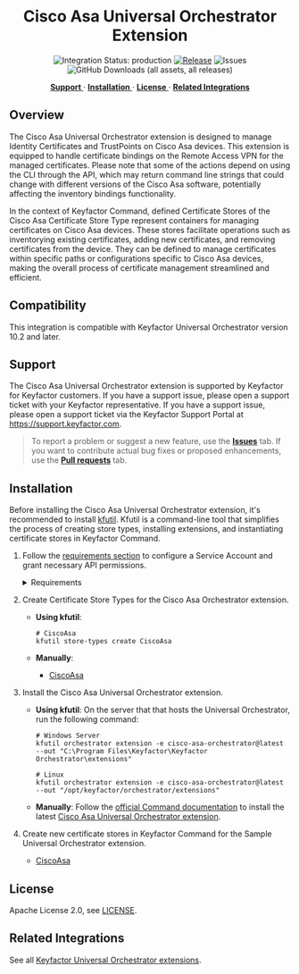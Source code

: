<h1 align="center" style="border-bottom: none">
    Cisco Asa Universal Orchestrator Extension
</h1>

<p align="center">
  <!-- Badges -->
<img src="https://img.shields.io/badge/integration_status-production-3D1973?style=flat-square" alt="Integration Status: production" />
<a href="https://github.com/Keyfactor/cisco-asa-orchestrator/releases"><img src="https://img.shields.io/github/v/release/Keyfactor/cisco-asa-orchestrator?style=flat-square" alt="Release" /></a>
<img src="https://img.shields.io/github/issues/Keyfactor/cisco-asa-orchestrator?style=flat-square" alt="Issues" />
<img src="https://img.shields.io/github/downloads/Keyfactor/cisco-asa-orchestrator/total?style=flat-square&label=downloads&color=28B905" alt="GitHub Downloads (all assets, all releases)" />
</p>

<p align="center">
  <!-- TOC -->
  <a href="#support">
    <b>Support</b>
  </a>
  ·
  <a href="#installation">
    <b>Installation</b>
  </a>
  ·
  <a href="#license">
    <b>License</b>
  </a>
  ·
  <a href="https://github.com/orgs/Keyfactor/repositories?q=orchestrator">
    <b>Related Integrations</b>
  </a>
</p>


## Overview

The Cisco Asa Universal Orchestrator extension is designed to manage Identity Certificates and TrustPoints on Cisco Asa devices. This extension is equipped to handle certificate bindings on the Remote Access VPN for the managed certificates. Please note that some of the actions depend on using the CLI through the API, which may return command line strings that could change with different versions of the Cisco Asa software, potentially affecting the inventory bindings functionality.

In the context of Keyfactor Command, defined Certificate Stores of the Cisco Asa Certificate Store Type represent containers for managing certificates on Cisco Asa devices. These stores facilitate operations such as inventorying existing certificates, adding new certificates, and removing certificates from the device. They can be defined to manage certificates within specific paths or configurations specific to Cisco Asa devices, making the overall process of certificate management streamlined and efficient.

## Compatibility

This integration is compatible with Keyfactor Universal Orchestrator version 10.2 and later.

## Support
The Cisco Asa Universal Orchestrator extension is supported by Keyfactor for Keyfactor customers. If you have a support issue, please open a support ticket with your Keyfactor representative. If you have a support issue, please open a support ticket via the Keyfactor Support Portal at https://support.keyfactor.com. 
 
> To report a problem or suggest a new feature, use the **[Issues](../../issues)** tab. If you want to contribute actual bug fixes or proposed enhancements, use the **[Pull requests](../../pulls)** tab.

## Installation
Before installing the Cisco Asa Universal Orchestrator extension, it's recommended to install [kfutil](https://github.com/Keyfactor/kfutil). Kfutil is a command-line tool that simplifies the process of creating store types, installing extensions, and instantiating certificate stores in Keyfactor Command.


1. Follow the [requirements section](docs/ciscoasa.md#requirements) to configure a Service Account and grant necessary API permissions.

    <details><summary>Requirements</summary>

    The configuration of the CiscoAsa Universal Orchestrator extension requires specific settings and considerations. Follow these steps to ensure proper setup and functionality:

    1. **Configure the Remote Platform (Cisco Asa) and API Access**:
       - Ensure that the Cisco Asa device is accessible over the network and that the API is enabled.
       - Verify that the device is running a compatible version of the Cisco Asa software.

    2. **Create a Service Account**:
       - Create an account on the Cisco Asa device with privilege level 15 access.
       - Note the username and password for this account, as they will be required when setting up the Certificate Store in Keyfactor Command.

    3. **Install the Keyfactor Universal Orchestrator Extension for CiscoAsa**:
       - Deploy the Cisco Asa Universal Orchestrator extension on a server with access to both Keyfactor Command and the Cisco Asa device.

    4. **Create the CiscoAsa Certificate Store Type**:
       - In Keyfactor Command, navigate to Certificate Store Types and create a new store type with the following basic and advanced settings:
         - **Name**: CiscoAsa
         - **Short Name**: CiscoAsa
         - **Supported Job Types**: Inventory, Add, Remove
         - **Needs Server**: Checked
         - **Blueprint Allowed**: Checked
         - **Store Path Type**: Freeform
         - **Supports Custom Alias**: Required
         - **Private Keys**: Required
         - **PFX Password Style**: Default or Custom

    5. **Create the CiscoAsa Certificate Store**:
       - In Keyfactor Command, navigate to Certificate Stores and create a new store using the previously defined CiscoAsa Certificate Store Type.
       - Provide the following information during store creation:
         - **Category**: CiscoAsa
         - **Client Machine**: Hostname or IP of the Cisco Asa device
         - **Store Path**: /Identity
         - **Orchestrator**: Select the orchestrator with CiscoAsa capability
         - **Commit To Disk**: True or False based on your requirements
         - **Server Username**: The service account username
         - **Server Password**: The service account password
         - **Use SSL**: Determine whether to use SSL for API connection

    By following these steps, you will ensure that the Cisco Asa device is properly configured for certificate management using the CiscoAsa Universal Orchestrator extension in Keyfactor Command.



    </details>

2. Create Certificate Store Types for the Cisco Asa Orchestrator extension. 

    * **Using kfutil**:

        ```shell
        # CiscoAsa
        kfutil store-types create CiscoAsa
        ```

    * **Manually**:
        * [CiscoAsa](docs/ciscoasa.md#certificate-store-type-configuration)

3. Install the Cisco Asa Universal Orchestrator extension.
    
    * **Using kfutil**: On the server that that hosts the Universal Orchestrator, run the following command:

        ```shell
        # Windows Server
        kfutil orchestrator extension -e cisco-asa-orchestrator@latest --out "C:\Program Files\Keyfactor\Keyfactor Orchestrator\extensions"

        # Linux
        kfutil orchestrator extension -e cisco-asa-orchestrator@latest --out "/opt/keyfactor/orchestrator/extensions"
        ```

    * **Manually**: Follow the [official Command documentation](https://software.keyfactor.com/Core-OnPrem/Current/Content/InstallingAgents/NetCoreOrchestrator/CustomExtensions.htm?Highlight=extensions) to install the latest [Cisco Asa Universal Orchestrator extension](https://github.com/Keyfactor/cisco-asa-orchestrator/releases/latest).

4. Create new certificate stores in Keyfactor Command for the Sample Universal Orchestrator extension.

    * [CiscoAsa](docs/ciscoasa.md#certificate-store-configuration)



## License

Apache License 2.0, see [LICENSE](LICENSE).

## Related Integrations

See all [Keyfactor Universal Orchestrator extensions](https://github.com/orgs/Keyfactor/repositories?q=orchestrator).
